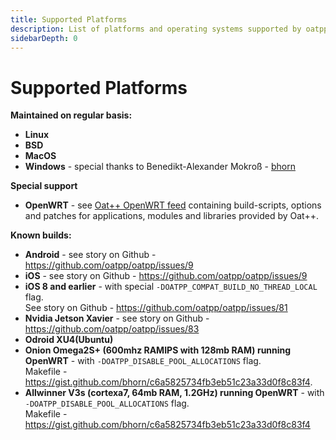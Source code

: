 ```yaml
---
title: Supported Platforms
description: List of platforms and operating systems supported by oatpp web framework. 
sidebarDepth: 0
---
```


# Supported Platforms <seo/>

**Maintained on regular basis:**

- **Linux**
- **BSD**
- **MacOS**
- **Windows** - special thanks to Benedikt-Alexander Mokroß - [bhorn](https://github.com/bhorn)

**Special support**

- **OpenWRT** - see [Oat++ OpenWRT feed](https://github.com/oatpp/oatpp-openwrt-feed)
containing build-scripts, options and patches for applications, modules and libraries provided by Oat++.

**Known builds:**

- **Android** - see story on Github - <https://github.com/oatpp/oatpp/issues/9>
- **iOS** - see story on Github - <https://github.com/oatpp/oatpp/issues/9>
- **iOS 8 and earlier** - with special `-DOATPP_COMPAT_BUILD_NO_THREAD_LOCAL` flag.  
See story on Github - <https://github.com/oatpp/oatpp/issues/81>
- **Nvidia Jetson Xavier** - see story on Github - <https://github.com/oatpp/oatpp/issues/83>
- **Odroid XU4(Ubuntu)**
- **Onion Omega2S+ (600mhz RAMIPS with 128mb RAM) running OpenWRT** - with `-DOATPP_DISABLE_POOL_ALLOCATIONS` flag.  
Makefile - <https://gist.github.com/bhorn/c6a5825734fb3eb51c23a33d0f8c83f4>.
- **Allwinner V3s (cortexa7, 64mb RAM, 1.2GHz) running OpenWRT** - with `-DOATPP_DISABLE_POOL_ALLOCATIONS` flag.  
Makefile - <https://gist.github.com/bhorn/c6a5825734fb3eb51c23a33d0f8c83f4>
